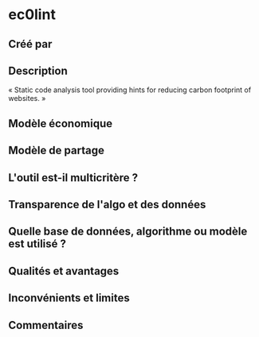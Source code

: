 # ec0lint

## Créé par



## Description

« Static code analysis tool providing hints for reducing carbon footprint of websites. »

## Modèle économique



## Modèle de partage



## L'outil est-il multicritère ?



## Transparence de l'algo et des données



## Quelle base de données, algorithme ou modèle est utilisé ?



## Qualités et avantages



## Inconvénients et limites



## Commentaires



